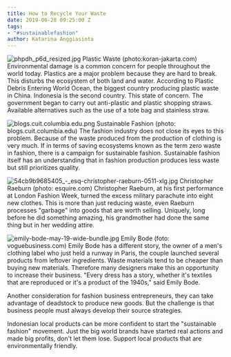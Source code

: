 ```yaml
---
title: How to Recycle Your Waste
date: 2019-06-28 09:25:00 Z
tags:
- "#sustainablefashion"
author: Katarina Anggiasinta
---
```


![phpdh_p6d_resized.jpg](/uploads/phpdh_p6d_resized.jpg)
Plastic Waste (photo:koran-jakarta.com)
Environmental damage is a common concern for people throughout the world today. Plastics are a major problem because they are hard to break. This disturbs the ecosystem of both land and water. According to Plastic Debris Entering World Ocean, the biggest country producing plastic waste in China. Indonesia is the second country. This state of concern. The government began to carry out anti-plastic and plastic shopping straws. Available alternatives such as the use of a tote bag and stainless straw.

![blogs.cuit.columbia.edu.png](/uploads/blogs.cuit.columbia.edu.png)
Sustainable Fashion (photo: blogs.cuit.columbia.edu)
The fashion industry does not close its eyes to this problem. Because of the waste produced from the production of clothing is very much. If in terms of saving ecosystems known as the term zero waste in fashion, there is a campaign for sustainable fashion. Sustainable fashion itself has an understanding that in fashion production produces less waste but still prioritizes quality.

![54cb9b9685405_-_esq-christopher-raeburn-0511-xlg.jpg](/uploads/54cb9b9685405_-_esq-christopher-raeburn-0511-xlg.jpg)
Christopher Raeburn (photo: esquire.com)
Christopher Raeburn, at his first performance at London Fashion Week, turned the excess military parachute into eight new clothes. This is more than just reducing waste, even Raeburn processes "garbage" into goods that are worth selling. Uniquely, long before he did something amazing, his grandmother had done the same thing but in her wedding attire.

![emily-bode-may-19-wide-bundle.jpg](/uploads/emily-bode-may-19-wide-bundle.jpg)
Emily Bode (foto: voguebusiness.com)
Emily Bode has a different story, the owner of a men's clothing label who just held a runway in Paris, the couple launched several products from leftover ingredients. Waste materials tend to be cheaper than buying new materials. Therefore many designers make this an opportunity to increase their business. "Every dress has a story, whether it's textiles that are reproduced or it's a product of the 1940s," said Emily Bode.

Another consideration for fashion business entrepreneurs, they can take advantage of deadstock to produce new goods. But the challenge is that business people must always develop their source strategies.

Indonesian local products can be more confident to start the "sustainable fashion" movement. Just the big world brands have started real actions and made big profits, don't let them lose. Support local products that are environmentally friendly.